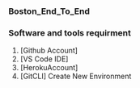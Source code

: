 ### Boston_End_To_End
### Software and tools requirment


1. [Github Account]
2. [VS Code IDE]
3. [HerokuAccount]
4. [GitCLI]
Create New Environment